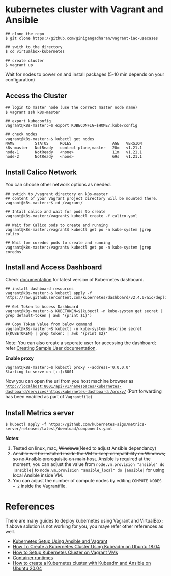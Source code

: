 # kubernetes cluster with Vagrant and Ansible

```shell
## clone the repo
$ git clone https://github.com/ginigangadharan/vagrant-iac-usecases

## swith to the directory
$ cd virtualbox-kubernetes

## create cluster
$ vagrant up
```

Wait for nodes to power on and install packages (5-10 min depends on your configuration)

## Access the Cluster

```shell
## login to master node (use the correct master node name)
$ vagrant ssh k8s-master

## export kubeconfig
vagrant@k8s-master:~$ export KUBECONFIG=$HOME/.kube/config

## check nodes
vagrant@k8s-master:~$ kubectl get nodes
NAME         STATUS     ROLES                  AGE   VERSION
k8s-master   NotReady   control-plane,master   20m   v1.21.1       
node-1       NotReady   <none>                 11m   v1.21.1       
node-2       NotReady   <none>                 69s   v1.21.1      
```

## Install Calico Network

You can choose other network options as needed.

```shell
## swtich to /vagrant directory on k8s-master
## content of your Vagrant project directory will be mounted there.
vagrant@k8s-master:~$ cd /vagrant/

## Intall calico and wait for pods to create
vagrant@k8s-master:/vagrant$ kubectl create -f calico.yaml

## Wait for Calico pods to create and running
vagrant@k8s-master:/vagrant$ kubectl get po -n kube-system |grep calico

## Wait for coredns pods to create and running
vagrant@k8s-master:/vagrant$ kubectl get po -n kube-system |grep coredns
```

## Install and Access Dashboard

Check [documentation](https://kubernetes.io/docs/tasks/access-application-cluster/web-ui-dashboard/) for latest version of Kubernetes dashboard.

```shell
## install dashboard resources
vagrant@k8s-master:~$ kubectl apply -f https://raw.githubusercontent.com/kubernetes/dashboard/v2.4.0/aio/deploy/recommended.yaml

## Get Token to Access Dashboard
vagrant@k8s-master:~$ KUBETOKEN=$(kubectl -n kube-system get secret | grep default-token | awk '{print $1}')

## Copy Token Value from below command
vagrant@k8s-master:~$ kubectl -n kube-system describe secret ${KUBETOKEN} | grep token: | awk '{print $2}'
```

Note: You can also create a seperate user for accessing the dashboard; refer [Creating Sample User documentation](https://github.com/kubernetes/dashboard/blob/master/docs/user/access-control/creating-sample-user.md).

**Enable proxy**

```shell
vagrant@k8s-master:~$ kubectl proxy --address='0.0.0.0'
Starting to serve on [::]:8001
```

Now you can open the url from you host machine browser as [`http://localhost:8001/api/v1/namespaces/kubernetes-dashboard/services/https:kubernetes-dashboard:/proxy/`](http://localhost:8001/api/v1/namespaces/kubernetes-dashboard/services/https:kubernetes-dashboard:/proxy/) (Port forwarding has been enabled as part of `Vagrantfile`)

## Install Metrics server

```shell
$ kubectl apply -f https://github.com/kubernetes-sigs/metrics-server/releases/latest/download/components.yaml
```

**Notes:**

1. Tested on linux, mac, ~~Windows~~(Need to adjust Ansible dependancy)
2. ~~Ansible will be installed inside the VM to keep compatibility on Windows; so no Ansible prerequisite on main host~~. Ansible is required at the moment; you can adjust the value from `node.vm.provision "ansible" do |ansible|` to `node.vm.provision "ansible_local" do |ansible|` for using local Ansible inside VM.
3. You can adjust the number of compute nodes by editing `COMPUTE_NODES = 2` inside the Vagrantfile.


# References

There are many guides to deploy kubernetes using Vagrant and VirtualBox; if above solution is not working for you, you maye refer other references as well.

- [Kubernetes Setup Using Ansible and Vagrant](https://kubernetes.io/blog/2019/03/15/kubernetes-setup-using-ansible-and-vagrant/)
- [How To Create a Kubernetes Cluster Using Kubeadm on Ubuntu 18.04](https://www.digitalocean.com/community/tutorials/how-to-create-a-kubernetes-cluster-using-kubeadm-on-ubuntu-18-04)
- [How to Setup Kubernetes Cluster on Vagrant VMs](https://devopscube.com/kubernetes-cluster-vagrant/)
- [Container runtimes](https://kubernetes.io/docs/setup/production-environment/container-runtimes)
- [How to create a Kubernetes cluster with Kubeadm and Ansible on Ubuntu 20.04](https://www.arubacloud.com/tutorial/how-to-create-kubernetes-cluster-with-kubeadm-and-ansible-ubuntu-20-04.aspx)
